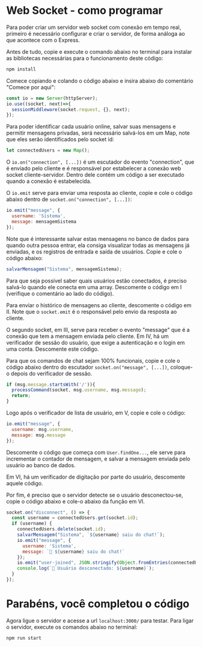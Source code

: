 # Web Socket - como programar

Para poder criar um servidor web socket com conexão em tempo real, primeiro é necessário configurar e criar o servidor, de forma análoga ao que acontece com o Express.

Antes de tudo, copie e execute o comando abaixo no terminal para instalar as bibliotecas necessárias para o funcionamento deste código:

```bash
npm install
```

Comece copiando e colando o código abaixo e insira abaixo do comentário "Comece por aqui":

```javascript
const io = new Server(httpServer);
io.use((socket, next)=>{
  sessionMiddleware(socket.request, {}, next);
});
```

Para poder identificar cada usuário online, salvar suas mensagens e permitir mensagens privadas, será necessário salvá-los em um Map, note que eles serão identificados pelo socket id:

```javascript
let connectedUsers = new Map();
```

O `io.on("connection", [...])` é um escutador do evento "connection", que é enviado pelo cliente e é responsável por estabelecer a conexão web socket cliente-servidor. Dentro dele contém um código a ser executado quando a conexão é estabelecida.

O `io.emit` serve para enviar uma resposta ao cliente, copie e cole o código abaixo dentro de `socket.on("connection", [...])`:

```javascript
io.emit("message", {
  username: 'Sistema',
  message: mensagemSistema
});
```

Note que é interessante salvar estas mensagens no banco de dados para quando outra pessoa entrar, ela consiga visualizar todas as mensagens já enviadas, e os registros de entrada e saída de usuários. Copie e cole o código abaixo:

```javascript
salvarMensagem("Sistema", mensagemSistema);
```

Para que seja possível saber quais usuários estão conectados, é preciso salvá-lo quando ele conecta em uma array. Descomente o código em I (verifique o comentário ao lado do código).

Para enviar o histórico de mensagens ao cliente, descomente o código em II. Note que o `socket.emit` é o responsável pelo envio da resposta ao cliente.

O segundo socket, em III, serve para receber o evento "message" que é a conexão que tem a mensagem enviada pelo cliente. Em IV, há um verificador de sessão do usuário, que exige a autenticação e o login em uma conta. Descomente este código.

Para que os comandos de chat sejam 100% funcionais, copie e cole o código abaixo dentro do escutador `socket.on("message", [...])`, coloque-o depois do verificador de sessão.

```javascript
if (msg.message.startsWith('/')){
  processCommand(socket, msg.username, msg.message);
  return;
}
```

Logo após o verificador de lista de usuário, em V, copie e cole o código:

```javascript
io.emit("message", {
  username: msg.username,
  message: msg.message
});
```

Descomente o código que começa com `User.findOne...`, ele serve para incrementar o contador de mensagem, e salvar a mensagem enviada pelo usuário ao banco de dados.

Em VI, há um verificador de digitação por parte do usuário, descomente aquele código.

Por fim, é preciso que o servidor detecte se o usuário desconectou-se, copie o código abaixo e cole-o abaixo da função em VI.

```javascript
socket.on("disconnect", () => {
  const username = connectedUsers.get(socket.id);
  if (username) {
    connectedUsers.delete(socket.id);
    salvarMensagem("Sistema", `${username} saiu do chat!`);
    io.emit("message", {
      username: 'Sistema',
      message: `👋 ${username} saiu do chat!`
    });
    io.emit("user-joined", JSON.stringify(Object.fromEntries(connectedUsers)));
    console.log(`🔴 Usuário desconectado: ${username}`);
  }
});
```

# Parabéns, você completou o código

Agora ligue o servidor e acesse a url `localhost:3000/` para testar. Para ligar o servidor, execute os comandos abaixo no terminal:

```bash
npm run start
```